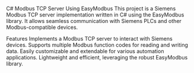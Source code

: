 C# Modbus TCP Server Using EasyModbus
This project is a Siemens Modbus TCP server implementation written in C# using the EasyModbus library. It allows seamless communication with Siemens PLCs and other Modbus-compatible devices.

Features
Implements a Modbus TCP server to interact with Siemens devices.
Supports multiple Modbus function codes for reading and writing data.
Easily customizable and extendable for various automation applications.
Lightweight and efficient, leveraging the robust EasyModbus library.
